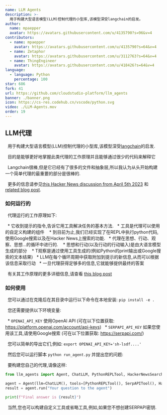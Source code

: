 ```yaml
---
name: LLM Agents
description: >-
  用于构建大型语言模型(LLM)控制代理的小型库,该模型深受langchain的启发。
author:
  name: mpaepper
  avatar: https://avatars.githubusercontent.com/u/4135790?s=96&v=4
contributors:
  - name: mpaepper
    avatar: https://avatars.githubusercontent.com/u/4135790?s=64&v=4
  - name: Zetaphor
    avatar: https://avatars.githubusercontent.com/u/3112763?s=64&v=4
  - name: ThingEngineer
    avatar: https://avatars.githubusercontent.com/u/418426?s=64&v=4
language:
  - language: Python
    percentage: 100
star: 686
fork: 41
url: https://github.com/cloudstudio-platform/llm_agents
banner: ./banner.png
icon: https://cs-res.codehub.cn/vscode/python.svg
video: ./LLM-Agents.mov
order: 19
---
```


## LLM代理

&nbsp;&nbsp;用于构建大型语言模型(LLM)控制代理的小型库,该模型深受<a href="https://github.com/hwchase17/langchain/" target="_blank">langchain</a>的启发.

&nbsp;&nbsp;目的是能够更好地掌握此类代理的工作原理并且能够通过很少的代码来解释它

&nbsp;&nbsp;Langchain很棒,但是它已经有了很多的文件和抽象层,所以我认为从头开始构建一个简单代理的最重要的部分是很棒的.

&nbsp;&nbsp;更多的信息请参见<a href="https://news.ycombinator.com/item?id=35446171">this Hacker News discussion from April 5th 2023</a> 和 <a href="https://www.paepper.com/blog/posts/intelligent-agents-guided-by-llms/">related blog post</a>.

### 如何运行的

&nbsp;&nbsp;代理运行的工作原理如下:

&nbsp;&nbsp;* 它收到提示的指令,告诉它用工具解决任务的基本方法.
&nbsp;&nbsp;* 工具是代理可以使用的自定义构建的组件
   &nbsp;&nbsp; * 到目前为止,我们已经实现了在REPL中执行python代码,使用Google搜索以及在Hacker News上搜索的功能.
&nbsp;&nbsp;* 代理在思想、行动、观察、思想...的循环中进行的.
   &nbsp;&nbsp; * 思想和行动(以及行动的行动输入)是由大语言模型生成的部分
   &nbsp;&nbsp; * T观察是通过使用工具生成的(例如Python的print输出或Google搜索的文本结果)
&nbsp;&nbsp;* LLM在每个循环周期中获取附加到提示的新信息,从而可以根据该信息采取行动
&nbsp;&nbsp;* 一旦代理获得足够多的信息,它就能够提供最终的答案

&nbsp;&nbsp;有关其工作原理的更多详细信息,请查看 <a href="https://www.paepper.com/blog/posts/intelligent-agents-guided-by-llms/">this blog post</a>

### 如何使用

&nbsp;&nbsp;您可以通过在克隆后在其目录中运行以下命令在本地安装: `pip install -e .` 

&nbsp;&nbsp;您还需要提供以下环境变量:

&nbsp;&nbsp;* `OPENAI_API_KEY` 使用OpenAI API (可在以下位置获取: https://platform.openai.com/account/api-keys)
&nbsp;&nbsp;* `SERPAPI_API_KEY` 如果您使用该工具,请使用Google搜索 (可在以下位置获取: https://serpapi.com/)

&nbsp;&nbsp;您可以简单的导出它们,例如: `export OPENAI_API_KEY='sh-lsdf....'`

&nbsp;&nbsp;然后您可以运行脚本 `python run_agent.py` 并提出您的问题:

&nbsp;&nbsp;要构建您自己的代理,请像这样:

```python
from llm_agents import Agent, ChatLLM, PythonREPLTool, HackerNewsSearchTool, SerpAPITool

agent = Agent(llm=ChatLLM(), tools=[PythonREPLTool(), SerpAPITool(), HackerNewsSearchTool()])
result = agent.run("Your question to the agent")

print(f"Final answer is {result}")
```

&nbsp;&nbsp;当然,您也可以构建自定义工具或省略工具,例如,如果您不想创建SERPAPI密钥.
